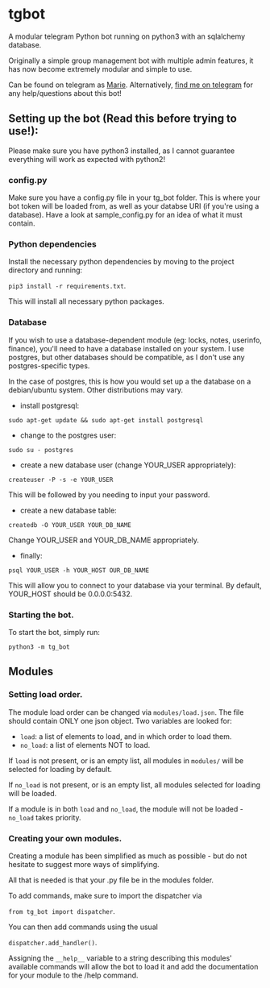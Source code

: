 # tgbot
A modular telegram Python bot running on python3 with an sqlalchemy database.

Originally a simple group management bot with multiple admin features, it has now become extremely modular and simple to use.

Can be found on telegram as [Marie](https://t.me/BanhammerMarie_bot).
Alternatively, [find me on telegram](https://t.me/SonOfLars) for any help/questions about this bot!

## Setting up the bot (Read this before trying to use!):
Please make sure you have python3 installed, as I cannot guarantee everything will work as expected with python2!

### config.py

Make sure you have a config.py file in your tg_bot folder. This is where your bot token will be loaded from, as well as your databse URI (if you're using a database).
Have a look at sample_config.py for an idea of what it must contain.

### Python dependencies

Install the necessary python dependencies by moving to the project directory and running:

`pip3 install -r requirements.txt`.

This will install all necessary python packages.

### Database

If you wish to use a database-dependent module (eg: locks, notes, userinfo, finance),
you'll need to have a database installed on your system. I use postgres, but other
databases should be compatible, as I don't use any postgres-specific types.

In the case of postgres, this is how you would set up a the database on a debian/ubuntu system. Other distributions may vary.

- install postgresql:

`sudo apt-get update && sudo apt-get install postgresql`

- change to the postgres user:

`sudo su - postgres`

- create a new database user (change YOUR_USER appropriately):

`createuser -P -s -e YOUR_USER`

This will be followed by you needing to input your password.

- create a new database table:

`createdb -O YOUR_USER YOUR_DB_NAME`

Change YOUR_USER and YOUR_DB_NAME appropriately.

- finally:

`psql YOUR_USER -h YOUR_HOST OUR_DB_NAME`

This will allow you to connect to your database via your terminal.
By default, YOUR_HOST should be 0.0.0.0:5432.

### Starting the bot.

To start the bot, simply run:

`python3 -m tg_bot`

## Modules
### Setting load order.

The module load order can be changed via `modules/load.json`.
The file should contain ONLY one json object.
Two variables are looked for:
- `load`: a list of elements to load, and in which order to load them.
- `no_load`: a list of elements NOT to load.

If `load` is not present, or is an empty list, all modules in `modules/` will be selected for loading by default.

If `no_load` is not present, or is an empty list, all modules selected for loading will be loaded.

If a module is in both `load` and `no_load`, the module will not be loaded - `no_load` takes priority.
### Creating your own modules.

Creating a module has been simplified as much as possible - but do not hesitate to suggest more ways of simplifying.

All that is needed is that your .py file be in the modules folder.

To add commands, make sure to import the dispatcher via

`from tg_bot import dispatcher`.

You can then add commands using the usual

`dispatcher.add_handler()`.

Assigning the `__help__` variable to a string describing this modules' available
commands will allow the bot to load it and add the documentation for
your module to the /help command.
